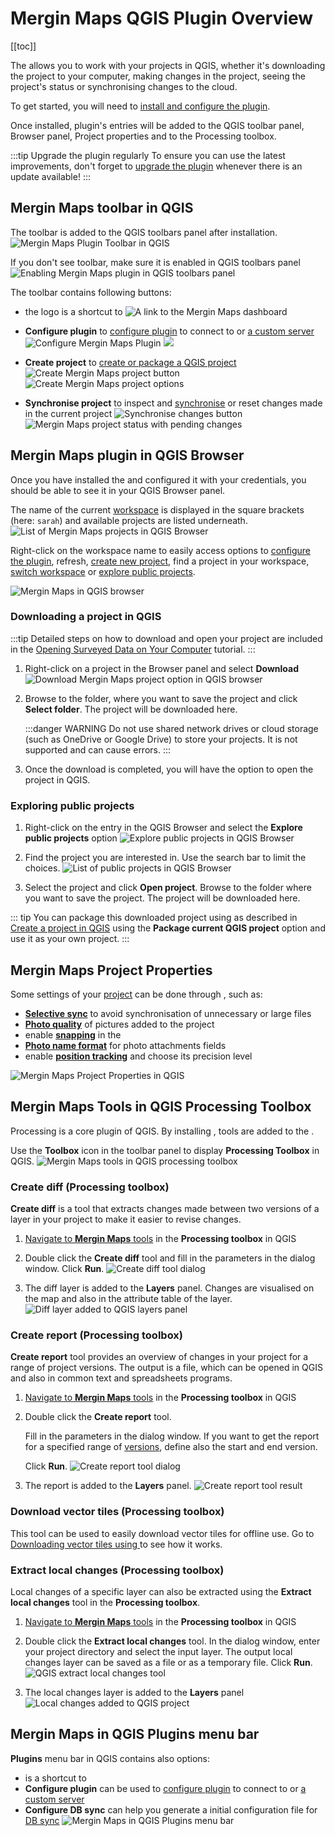 # Mergin Maps QGIS Plugin Overview
[[toc]]

The <QGISPluginName /> allows you to work with your <MainPlatformNameLink /> projects in QGIS, whether it's downloading the project to your computer, making changes in the project, seeing the project's status or synchronising changes to the cloud. 

To get started, you will need to [install and configure the plugin](../../setup/install-mergin-maps-plugin-for-qgis/index.md). 

Once installed, plugin's entries will be added to the QGIS toolbar panel, Browser panel, Project properties and to the Processing toolbox.

:::tip Upgrade the plugin regularly
To ensure you can use the latest improvements, don't forget to [upgrade the plugin](../../setup/install-mergin-maps-plugin-for-qgis/#plugin-upgrade) whenever there is an update available!
:::

## Mergin Maps toolbar in QGIS
The <MainPlatformName /> toolbar is added to the QGIS toolbars panel after installation.
![Mergin Maps Plugin Toolbar in QGIS](../../setup/install-mergin-maps-plugin-for-qgis/mergin-toolbar.jpg "Mergin Maps Plugin Toolbar in QGIS")

If you don't see <MainPlatformName /> toolbar, make sure it is enabled in QGIS toolbars panel
![Enabling Mergin Maps plugin in QGIS toolbars panel](./enable-plugin.gif "Enabling Mergin Maps plugin in QGIS toolbars panel")

The toolbar contains following buttons:
- the <MainPlatformName />  logo is a shortcut to <AppDomainNameLink />
  ![A link to the Mergin Maps dashboard](./plugin-toolbar-logo.jpg "A link to the Mergin Maps dashboard")
  
- **Configure <MainPlatformName /> plugin** to [configure plugin](../../setup/install-mergin-maps-plugin-for-qgis/#plugin-configuration) to connect to <MainPlatformName /> or [a custom server](../plugin-multi-server-use/)
  ![Configure Mergin Maps Plugin](../../setup/install-mergin-maps-plugin-for-qgis/qgis-configure-mergin-plugin.jpg "Configure Mergin Maps Plugin")
  ![](./plugin-configure.jpg "")
  
- **Create <MainPlatformName /> project** to [create or package a QGIS project](../create-project/#create-a-project-in-qgis)
  ![Create Mergin Maps project button](./plugin-toolbar-create-project.jpg "Create Mergin Maps project button")
  ![Create Mergin Maps project options](../create-project/mergin_plugin_project_wizard_2.jpg "Create Mergin Maps project options")
    
- **Synchronise <MainPlatformName /> project** to inspect and [synchronise](../synchronisation/#synchronising-changes-in-qgis) or reset changes made in the current project
  ![Synchronise changes button](./plugin-toolbar-sync.jpg "Synchronise changes button")
  ![Mergin Maps project status with pending changes](./plugin-project-status.jpg "Mergin Maps project status with pending changes")


## Mergin Maps plugin in QGIS Browser

Once you have installed the <QGISPluginNameShort /> and configured it with your <MainPlatformNameLink /> credentials, you should be able to see it in your QGIS Browser panel. 

The name of the current [workspace](../workspaces/) is displayed in the square brackets (here: `sarah`) and available projects are listed underneath.
![List of Mergin Maps projects in QGIS Browser](./plugin-browser-projects.jpg "List of Mergin Maps projects in QGIS Browser")

Right-click on the workspace name to easily access options to [configure the plugin](../../setup/install-mergin-maps-plugin-for-qgis/#plugin-configuration), refresh, [create new project](../create-project/#create-a-project-in-qgis), find a project in your workspace, [switch workspace](../workspaces/#switch-workspaces-in-qgis) or [explore public projects](#exploring-public-projects).

![Mergin Maps in QGIS browser](./plugin-browser.jpg "Mergin Maps in QGIS browser")

### Downloading a project in QGIS

:::tip
Detailed steps on how to download and open your <MainPlatformNameLink /> project are included in the [Opening Surveyed Data on Your Computer](../../tutorials/opening-surveyed-data-on-your-computer/#locating-and-opening-your-project) tutorial.
:::

1. Right-click on a project in the Browser panel and select **Download**
   ![Download Mergin Maps project option in QGIS browser](../../tutorials/opening-surveyed-data-on-your-computer/qgis-download-project.jpg "Download Mergin Maps project option in QGIS browser")

2. Browse to the folder, where you want to save the project and click **Select folder**. The project will be downloaded here.

   :::danger WARNING
   Do not use shared network drives or cloud storage (such as OneDrive or Google Drive) to store your <MainPlatformName /> projects. It is not supported and can cause errors.
   :::

3. Once the download is completed, you will have the option to open the project in QGIS.

### Exploring public projects

1. Right-click on the <MainPlatformName /> entry in the QGIS Browser and select the **Explore public projects** option
   ![Explore public projects in QGIS Browser](./plugin-explore-public-projects.jpg "Explore public projects in QGIS Browser")

2. Find the project you are interested in. Use the search bar to limit the choices.
   ![List of public projects in QGIS Browser](./plugin-explore-public-projects-list.jpg "List of public projects in QGIS Browser")

3. Select the project and click **Open project**. Browse to the folder where you want to save the project. The project will be downloaded here.

::: tip
You can package this downloaded project using <QGISPluginName /> as described in [Create a project in QGIS](../create-project/#create-a-project-in-qgis) using the **Package current QGIS project** option and use it as your own <MainPlatformNameLink /> project.
:::


## Mergin Maps Project Properties
Some settings of your [<MainPlatformName /> project](../project/) can be done through <QGISHelp ver="latest" link="user_manual/introduction/qgis_configuration.html#project-properties" text="Project Properties" />, such as:
- [**Selective sync**](../selective_sync/) to avoid synchronisation of unnecessary or large files
- [**Photo quality**](../../gis/features/#photo-quality) of pictures added to the project
- enable [**snapping**](../../field/mobile-features/#snapping-features) in the <MobileAppNameShort />
- [**Photo name format**](../../gis/photo-names/) for photo attachments fields
- enable [**position tracking**](../../field/tracking/) and choose its precision level

![Mergin Maps Project Properties in QGIS](./qgis-mergin-maps-project-properties.jpg "Mergin Maps Project Properties in QGIS")

## Mergin Maps Tools in QGIS Processing Toolbox
Processing is a core plugin of QGIS. By installing <QGISPluginName />, <MainPlatformName /> tools are added to the  <QGISHelp ver="latest" link="user_manual//processing/intro.html" text="Processing Toolbox" />.

Use the **Toolbox** icon in the toolbar panel to display **Processing Toolbox** in QGIS.
![Mergin Maps tools in QGIS processing toolbox](./plugin-processing.jpg "Mergin Maps tools in QGIS processing toolbox")

### Create diff (Processing toolbox)
**Create diff** is a tool that extracts changes made between two versions of a layer in your <MainPlatformName /> project to make it easier to revise changes.

1. [Navigate to **Mergin Maps** tools](#mergin-maps-tools-in-qgis-processing-toolbox) in the **Processing toolbox** in QGIS

2. Double click the **Create diff** tool and fill in the parameters in the dialog window. Click **Run**.
   ![Create diff tool dialog](./plugin-create-diff.jpg "Create diff tool dialog")

3. The diff layer is added to the **Layers** panel. Changes are visualised on the map and also in the attribute table of the layer.
   ![Diff layer added to QGIS layers panel](./plugin-create-diff-map.jpg "Diff layer added to QGIS layers panel")


### Create report (Processing toolbox)
**Create report** tool provides an overview of changes in your <MainPlatformName /> project for a range of project versions. The output is a <NoSpellcheck id="CSV" /> file, which can be opened in QGIS and also in common text and spreadsheets programs.

1. [Navigate to **Mergin Maps** tools](#mergin-maps-tools-in-qgis-processing-toolbox) in the **Processing toolbox** in QGIS

2. Double click the **Create report** tool. 
   
   Fill in the parameters in the dialog window. If you want to get the report for a specified range of [versions](../project-details/), define also the start and end version. 

   Click **Run**.
   ![Create report tool dialog](./plugin-create-report.jpg "Create report tool dialog")

3. The report is added to the **Layers** panel.
   ![Create report tool result](./plugin-report.jpg "Create report tool result")

### Download vector tiles (Processing toolbox)
This tool can be used to easily download vector tiles for offline use. Go to [Downloading vector tiles using <QGISPluginName />](../../gis/settingup_background_map/#downloading-vector-tiles-using-mergin-maps-qgis-plugin) to see how it works.

### Extract local changes (Processing toolbox)
Local changes of a specific layer can also be extracted using the **Extract local changes** tool in the **Processing toolbox**.

1. [Navigate to **Mergin Maps** tools](#mergin-maps-tools-in-qgis-processing-toolbox)  in the **Processing toolbox** in QGIS

2. Double click the **Extract local changes** tool. In the dialog window, enter your project directory and select the input layer. The output local changes layer can be saved as a file or as a temporary file. Click **Run**.
   ![QGIS extract local changes tool](./plugin-extract-local-changes.jpg "QGIS extract local changes tool")

3. The local changes layer is added to the **Layers** panel
   ![Local changes added to QGIS project](./plugin-extract-local-changes-layer.jpg "Local changes added to QGIS project")

   
## Mergin Maps in QGIS Plugins menu bar
**Plugins** menu bar in QGIS contains also <MainPlatformName /> options:
- **<MainPlatformName />** is a shortcut to <AppDomainNameLink />
- **Configure <MainPlatformName /> plugin** can be used to [configure plugin](../../setup/install-mergin-maps-plugin-for-qgis/#plugin-configuration) to connect to <MainPlatformName /> or [a custom server](../plugin-multi-server-use/)
- **Configure DB sync** can help you generate a initial configuration file for [DB sync](../../dev/dbsync/)
![Mergin Maps in QGIS Plugins menu bar](./plugins-menu-bar.jpg "Mergin Maps in QGIS Plugins menu bar")
